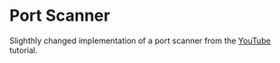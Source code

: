 # Port Scanner

Slighthly changed implementation of a port scanner from the [YouTube](https://www.youtube.com/watch?v=J3C6sNK2wnk) tutorial.
